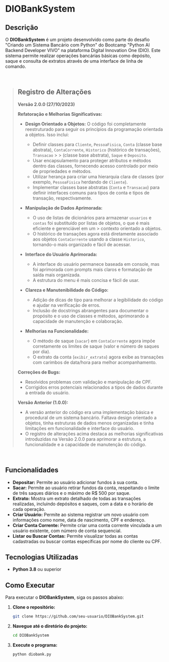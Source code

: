# DIOBankSystem

## Descrição

O **DIOBankSystem** é um projeto desenvolvido como parte do desafio "Criando um Sistema Bancário com Python" do Bootcamp "Python AI Backend Developer VIVO" na plataforma Digital Innovation One (DIO). Este sistema permite realizar operações bancárias básicas como depósito, saque e consulta de extratos através de uma interface de linha de comando.

<br>

> ## Registro de Alterações
>
> **Versão 2.0.0 (27/10/2023)**
>
> **Refatoração e Melhorias Significativas:**
>
> - **Design Orientado a Objetos:** O código foi completamente reestruturado para seguir os princípios da programação orientada a objetos. Isso inclui:
>    - Definir classes para `Cliente`, `PessoaFisica`, `Conta` (classe base abstrata), `ContaCorrente`, `Historico` (histórico de transações), `Transacao` > > (classe base abstrata), `Saque` e `Deposito`.
>   - Usar encapsulamento para proteger atributos e métodos dentro das classes, fornecendo acesso controlado por meio de propriedades e métodos.
>   - Utilizar herança para criar uma hierarquia clara de classes (por exemplo, `PessoaFisica` herdando de `Cliente`).
>    - Implementar classes base abstratas (`Conta` e `Transacao`) para definir interfaces comuns para tipos de conta e tipos de transação, respectivamente.
>
> - **Manipulação de Dados Aprimorada:**
>    - O uso de listas de dicionários para armazenar `usuarios` e `contas` foi substituído por listas de objetos, o que é mais eficiente e gerenciável em um > contexto orientado a objetos.
>    - O histórico de transações agora está diretamente associado aos objetos `ContaCorrente` usando a classe `Historico`, tornando-o mais organizado e fácil de acessar.
>
> - **Interface do Usuário Aprimorada:**
>    - A interface do usuário permanece baseada em console, mas foi aprimorada com prompts mais claros e formatação de saída mais organizada.
>    - A estrutura do menu é mais concisa e fácil de usar.
>
> - **Clareza e Manutenibilidade do Código:**
>    - Adição de dicas de tipo para melhorar a legibilidade do código e ajudar na verificação de erros.
>    - Inclusão de docstrings abrangentes para documentar o propósito e o uso de classes e métodos, aprimorando a capacidade de manutenção e colaboração.
>
> - **Melhorias na Funcionalidade:**
>    - O método de saque (`sacar`) em `ContaCorrente` agora impõe corretamente os limites de saque (valor e número de saques por dia).
>    - O extrato da conta (`exibir_extrato`) agora exibe as transações com carimbos de data/hora para melhor acompanhamento.
>
> **Correções de Bugs:**
>
> - Resolvidos problemas com validação e manipulação de CPF.
> - Corrigidos erros potenciais relacionados a tipos de dados durante a entrada do usuário.
>
> **Versão Anterior (1.0.0):**
>
> - A versão anterior do código era uma implementação básica e procedural de um sistema bancário. Faltava design orientado a objetos, tinha estruturas de dados menos organizadas e tinha limitações em funcionalidade e interface do usuário.
> - O registro de alterações acima destaca as melhorias significativas introduzidas na Versão 2.0.0 para aprimorar a estrutura, a funcionalidade e a capacidade de manutenção do código. 

<br>

## Funcionalidades

- **Depositar:** Permite ao usuário adicionar fundos à sua conta.
- **Sacar:** Permite ao usuário retirar fundos da conta, respeitando o limite de três saques diários e o máximo de R$ 500 por saque.
- **Extrato:** Mostra um extrato detalhado de todas as transações realizadas, incluindo depósitos e saques, com a data e o horário de cada operação.
- **Criar Usuário:** Permite ao sistema registrar um novo usuário com informações como nome, data de nascimento, CPF e endereço.
- **Criar Conta Corrente:** Permite criar uma conta corrente vinculada a um usuário existente, com número de conta sequencial.
- **Listar ou Buscar Contas:** Permite visualizar todas as contas cadastradas ou buscar contas específicas por nome do cliente ou CPF.

## Tecnologias Utilizadas

- **Python 3.8** ou superior

## Como Executar

Para executar o **DIOBankSystem**, siga os passos abaixo:

1. **Clone o repositório:**
   ```bash
   git clone https://github.com/seu-usuario/DIOBankSystem.git

2. **Navegue até o diretório do projeto:**
   ```bash
   cd DIOBankSystem

4. **Execute o programa:**
   ```bash
   python diobank.py  
